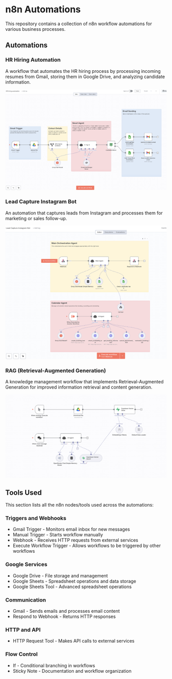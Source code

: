 # n8n Automations

This repository contains a collection of n8n workflow automations for various business processes.

## Automations

### HR Hiring Automation
A workflow that automates the HR hiring process by processing incoming resumes from Gmail, storing them in Google Drive, and analyzing candidate information.

![HR Hiring Automation](./images/hr%20hiring.png)

### Lead Capture Instagram Bot
An automation that captures leads from Instagram and processes them for marketing or sales follow-up.

![Lead Capture Instagram Bot](./images/lead-capture.png)

### RAG (Retrieval-Augmented Generation)
A knowledge management workflow that implements Retrieval-Augmented Generation for improved information retrieval and content generation.

![RAG Workflow](./images/rag.png)

## Tools Used

This section lists all the n8n nodes/tools used across the automations:

### Triggers and Webhooks
- Gmail Trigger - Monitors email inbox for new messages
- Manual Trigger - Starts workflow manually
- Webhook - Receives HTTP requests from external services
- Execute Workflow Trigger - Allows workflows to be triggered by other workflows

### Google Services
- Google Drive - File storage and management
- Google Sheets - Spreadsheet operations and data storage
- Google Sheets Tool - Advanced spreadsheet operations

### Communication
- Gmail - Sends emails and processes email content
- Respond to Webhook - Returns HTTP responses

### HTTP and API
- HTTP Request Tool - Makes API calls to external services

### Flow Control
- If - Conditional branching in workflows
- Sticky Note - Documentation and workflow organization